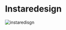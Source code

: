 # Instaredesign
![instaredisgn](https://user-images.githubusercontent.com/65078144/96373630-6ce4ea80-118b-11eb-9fb0-18ed3cd5025e.png)
